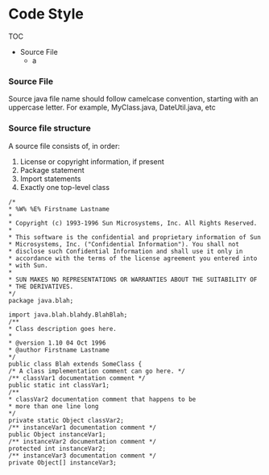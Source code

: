 # Code Style

TOC

* Source File
  * a

### Source File&#x20;

Source java file name should follow camelcase convention, starting with an uppercase letter. For example, MyClass.java, DateUtil.java, etc



### Source file structure

A source file consists of, in order:

1. License or copyright information, if present&#x20;
2. Package statement&#x20;
3. Import statements&#x20;
4. Exactly one top-level class

```
/*
* %W% %E% Firstname Lastname
*
* Copyright (c) 1993-1996 Sun Microsystems, Inc. All Rights Reserved.
*
* This software is the confidential and proprietary information of Sun
* Microsystems, Inc. ("Confidential Information"). You shall not
* disclose such Confidential Information and shall use it only in
* accordance with the terms of the license agreement you entered into
* with Sun.
*
* SUN MAKES NO REPRESENTATIONS OR WARRANTIES ABOUT THE SUITABILITY OF
* THE DERIVATIVES.
*/
package java.blah;

import java.blah.blahdy.BlahBlah;
/**
* Class description goes here.
*
* @version 1.10 04 Oct 1996
* @author Firstname Lastname
*/
public class Blah extends SomeClass {
/* A class implementation comment can go here. */
/** classVar1 documentation comment */
public static int classVar1;
/**
* classVar2 documentation comment that happens to be
* more than one line long
*/
private static Object classVar2;
/** instanceVar1 documentation comment */
public Object instanceVar1;
/** instanceVar2 documentation comment */
protected int instanceVar2;
/** instanceVar3 documentation comment */
private Object[] instanceVar3;
```
